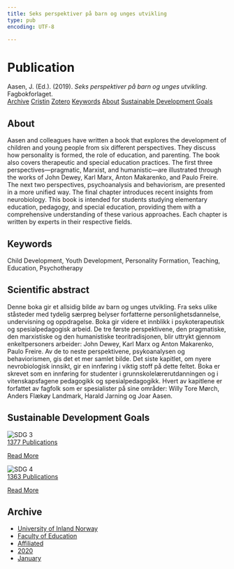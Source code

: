 ```yaml
---
title: Seks perspektiver på barn og unges utvikling
type: pub
encoding: UTF-8

---
```

<h1>Publication</h1>
<article id="csl-bib-container-8JTE7F5U" class="csl-bib-container">
  <div class="csl-bib-body"> <div class="csl-entry">Aasen, J. (Ed.). (2019). <i>Seks perspektiver på barn og unges utvikling</i>. Fagbokforlaget.</div> </div>
  <div class="csl-bib-buttons">
    <a href="#taxonomy-article-8JTE7F5U" alt="archive" class="csl-bib-button">Archive</a>
    <a href="https://app.cristin.no/results/show.jsf?id=1785451" alt="Cristin" class="csl-bib-button">Cristin</a>
    <a href="http://zotero.org/groups/5881554/items/8JTE7F5U" alt="Zotero" class="csl-bib-button">Zotero</a>
    <a href="#keywords-article-8JTE7F5U" alt="keywords" class="csl-bib-button">Keywords</a>
    <a href="#about-article-8JTE7F5U" alt="about_pub" class="csl-bib-button">About</a>
    <a href="#sdg-article-8JTE7F5U" alt="sdg" class="csl-bib-button">Sustainable Development Goals</a>
  </div>
  <div id="csl-bib-meta-container-8JTE7F5U"></div>
</article>
<div id="csl-bib-meta-8JTE7F5U" class="csl-bib-meta">
  <article id="about-article-8JTE7F5U" class="about_pub-article">
    <h1>About</h1>
    Aasen and colleagues have written a book that explores the development of children and young people from six different perspectives. They discuss how personality is formed, the role of education, and parenting. The book also covers therapeutic and special education practices. The first three perspectives—pragmatic, Marxist, and humanistic—are illustrated through the works of John Dewey, Karl Marx, Anton Makarenko, and Paulo Freire. The next two perspectives, psychoanalysis and behaviorism, are presented in a more unified way. The final chapter introduces recent insights from neurobiology. This book is intended for students studying elementary education, pedagogy, and special education, providing them with a comprehensive understanding of these various approaches. Each chapter is written by experts in their respective fields.
  </article>
  <article id="keywords-article-8JTE7F5U" class="keywords-article">
    <h1>Keywords</h1>
    Child Development, Youth Development, Personality Formation, Teaching, Education, Psychotherapy
  </article>
  <article id="abstract-article-8JTE7F5U" class="abstract-article">
    <h1>Scientific abstract</h1>
    Denne boka gir et allsidig bilde av barn og unges utvikling. Fra seks ulike ståsteder med tydelig særpreg belyser forfatterne personlighetsdannelse, undervisning og oppdragelse. Boka gir videre et innblikk i psykoterapeutisk og spesialpedagogisk arbeid. De tre første perspektivene, den pragmatiske, den marxistiske og den humanistiske teoritradisjonen, blir uttrykt gjennom enkeltpersoners arbeider: John Dewey, Karl Marx og Anton Makarenko, Paulo Freire. Av de to neste perspektivene, psykoanalysen og behaviorismen, gis det et mer samlet bilde. Det siste kapitlet, om nyere nevrobiologisk innsikt, gir en innføring i viktig stoff på dette feltet. Boka er skrevet som en innføring for studenter i grunnskolelærerutdanningen og i vitenskapsfagene pedagogikk og spesialpedagogikk. Hvert av kapitlene er forfattet av fagfolk som er spesialister på sine områder: Willy Tore Mørch, Anders Flækøy Landmark, Harald Jarning og Joar Aasen.
  </article>
  <article id="sdg-article-8JTE7F5U" class="sdg-article">
    <h1>Sustainable Development Goals</h1>
    <div class="sdg-container"><div id="sdg3" class="sdg">
        <img src="{{< params subfolder >}}images/sdg/sdg03_en.png" class="image" alt="SDG 3">
        <div class="sdg-overlay">
          <a href="{{< params subfolder >}}en/archive/?sdg=3#archive" class="sdg-publication-count"><span>1377</span> Publications</a>
          <p><a href="https://sdgs.un.org/goals/goal3" class="sdg-read-more">Read More</a></p>
        </div>
      </div> <div id="sdg4" class="sdg">
        <img src="{{< params subfolder >}}images/sdg/sdg04_en.png" class="image" alt="SDG 4">
        <div class="sdg-overlay">
          <a href="{{< params subfolder >}}en/archive/?sdg=4#archive" class="sdg-publication-count"><span>1363</span> Publications</a>
          <p><a href="https://sdgs.un.org/goals/goal4" class="sdg-read-more">Read More</a></p>
        </div>
      </div></div>
  </article>
  <article id="taxonomy-article-8JTE7F5U" class="taxonomy-article">
    <h1>Archive</h1>
    <ul>
      <li><a href="{{< params subfolder >}}en/archive/?key=3DCRN523">University of Inland Norway</a></li>
      <li><a href="{{< params subfolder >}}en/archive/?key=WYNZA47F">Faculty of Education</a></li>
      <li><a href="{{< params subfolder >}}en/archive/?key=2ZAN5K7T">Affiliated</a></li>
      <li><a href="{{< params subfolder >}}en/archive/?key=FDDLZ9V3">2020</a></li>
      <li><a href="{{< params subfolder >}}en/archive/?key=RZ3FA2CC">January</a></li>
    </ul>
  </article>
</div>
